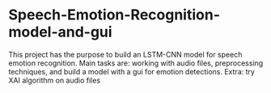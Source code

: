 # Speech-Emotion-Recognition-model-and-gui
This project has the purpose to build an LSTM-CNN model for speech emotion recognition. Main tasks are: working with audio files, preprocessing techniques, and build a model with a gui for emotion detections. Extra: try XAI algorithm on audio files
